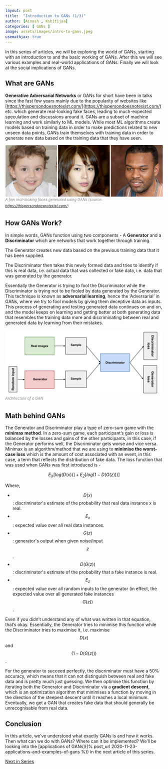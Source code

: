 ```yaml
---
layout: post
title:  "Introduction to GANs (1/3)"
author: [Ainesh , Kshitijaa]
categories: [ GANs ]
image: assets/images/intro-to-gans.jpeg
usemathjax: true
---
```


In this series of articles, we will be exploring the world of GANs, starting with an introduction to and the basic working of GANs. After this we will see various examples and real-world applications of GANs. Finally we will look at the social implications of GANs.

## What are GANs

**Generative Adversarial Networks** or GANs for short have been in talks since the fast few years mainly due to the popularity of websites like [https://thispersondoesnotexist.com/](https://thispersondoesnotexist.com/) etc. which generate real-looking fake faces, leading to much-expected speculation and discussions around it. GANs are a subset of machine learning and work similarly to ML models. While most ML algorithms create models based on training data in order to make predictions related to new unseen data points, GANs train themselves with training data in order to generate new data based on the training data that they have seen. 

![](../assets/images/gan.png)
<span style="color: #888"><sup><i>A few real-looking faces generated using GANs (source: https://thispersondoesnotexist.com/)</i></sup></span>

## How GANs Work?

In simple words, GANs function using two components - A **Generator** and a **Discriminator** which are networks that work together through training.

The Generator creates new data based on the previous training data that it has been supplied.

The Discriminator then takes this newly formed data and tries to identify if this is real data, i.e. actual data that was collected or fake data, i.e. data that was generated by the generator.

Essentially the Generator is trying to fool the Discriminator while the Discriminator is trying not to be fooled by data generated by the Generator. This technique is known as **adversarial learning**, hence the ‘Adversarial’ in GANs, where we try to fool models by giving them deceptive data as inputs. This process of generating and testing generated data continues on and on, and the model keeps on learning and getting better at both generating data that resembles the training data more and discriminating between real and generated data by learning from their mistakes.

![](../assets/images/gan2.png)
<span style="color: #888"><sup><i>Architecture of a GAN</i></sup></span>

## Math behind GANs
The Generator and Discriminator play a type of zero-sum game with the **minimax method**. In a zero-sum game, each participant’s gain or loss is balanced by the losses and gains of the other participants, in this case, if the Generator performs well, the Discriminator gets worse and vice versa. Minimax is an algorithm/method that we are using to **minimise the worst-case loss** which is the amount of cost associated with an event, in this case, a term that reflects the distribution of fake data. The loss function that was used when GANs was first introduced is -

$$E_X[log(D(x))] + E_Z[log(1-D(G(z)))]$$

Where,
- $$D(x)$$: discriminator's estimate of the probability that real data instance x is real.
- $$E_x$$: expected value over all real data instances.
- $$G(z)$$: generator's output when given noise/input $$z$$.
- $$D(G(z))$$: discriminator's estimate of the probability that a fake instance is real.
- $$E_z$$: expected value over all random inputs to the generator (in effect, the expected value over all generated fake instances $$G(z))$$.

Even if you didn’t understand any of what was written in that equation, that’s okay. Essentially, the Generator tries to minimise this function while the Discriminator tries to maximise it, i.e. maximise $$D(x)$$ and $$(1-D(G(z)))$$.

For the generator to succeed perfectly, the discriminator must have a 50% accuracy, which means that it can not distinguish between real and fake data and is pretty much just guessing. We then optimise this function by iterating both the Generator and Discriminator via a **gradient descent**, which is an optimization algorithm that minimises a function by moving in the direction of the steepest descent until it reaches a local minimum. Eventually, we get a GAN that creates fake data that should generally be unrecognisable from real data.

## Conclusion
In this article, we’ve understood what exactly GANs is and how it works. Then what can we do with GANs? Where can it be implemented? We’ll be looking into the [applications of GANs]({% post_url 2020-11-23-applications-and-examples-of-gans %}) in the next article of this series.

[Next in Series](https://www.youtube.com/watch?v=dvdT2gQfzqM)
